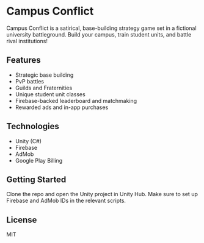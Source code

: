 # Campus Conflict

Campus Conflict is a satirical, base-building strategy game set in a fictional university battleground. Build your campus, train student units, and battle rival institutions!

## Features
- Strategic base building
- PvP battles
- Guilds and Fraternities
- Unique student unit classes
- Firebase-backed leaderboard and matchmaking
- Rewarded ads and in-app purchases

## Technologies
- Unity (C#)
- Firebase
- AdMob
- Google Play Billing

## Getting Started
Clone the repo and open the Unity project in Unity Hub. Make sure to set up Firebase and AdMob IDs in the relevant scripts.

## License
MIT
